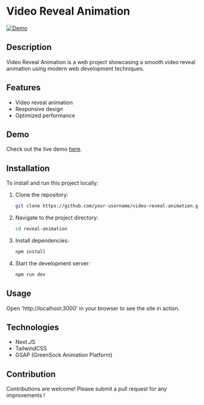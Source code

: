 # Video Reveal Animation

[![Demo](https://video-reveal-animation.vercel.app/)](https://video-reveal-animation.vercel.app/)

## Description

Video Reveal Animation is a web project showcasing a smooth video reveal animation using modern web development techniques.

## Features

- Video reveal animation
- Responsive design
- Optimized performance

## Demo

Check out the live demo [here](https://video-reveal-animation.vercel.app/).

## Installation

To install and run this project locally:

1. Clone the repository:
   ```bash
   git clone https://github.com/your-username/video-reveal-animation.git
    ```
2. Navigate to the project directory: 
    ```bash
    cd reveal-animation
    ```
3. Install dependencies: 
    ```bash
    npm install
    ```
4. Start the development server: 
    ```bash
    npm run dev 
    ```

## Usage

Open 'http://localhost:3000' in your browser to see the site in action.

## Technologies
- Next.JS
- TailwindCSS
- GSAP (GreenSock Animation Platform)

## Contribution
Contributions are welcome! Please submit a pull request for any improvements !
